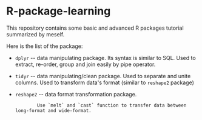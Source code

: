 # R-package-learning
This repository contains some basic and advanced R packages tutorial summarized by meself.

Here is the list of the package:
  * `dplyr` --  data manipulating package.  Its syntax is similar to SQL.  Used to extract, re-order, group and join easily by pipe operator.
             
  * `tidyr` -- data manipulating/clean package.
               Used to separate and unite columns.
               Used to transform data's format (similar to `reshape2` package)
   
  * `reshape2` -- data format transformation package.
                
                Use `melt` and `cast` function to transfer data between long-format and wide-format.
                
